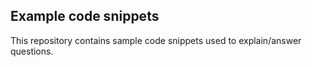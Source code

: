 ## Example code snippets

This repository contains sample code snippets used to explain/answer questions.
